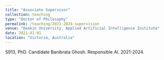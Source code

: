 ```yaml
---
title: "Associate Supervisor"
collection: teaching
type: "Doctor of Philosophy"
permalink: /teaching/2021-2024-supervision
venue: "Deakin University, Applied Artificial Intelligence Institute"
date: 2021-01-01
location: "Victoria, Australia"
---
```


S913, PhD. Candidate Banibrata Ghosh. Responsible AI. 2021-2024.
